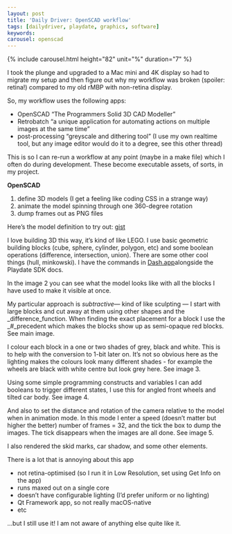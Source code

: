 ```yaml
---
layout: post
title: 'Daily Driver: OpenSCAD workflow'
tags: [dailydriver, playdate, graphics, software]
keywords:
carousel: openscad
---
```


{% include carousel.html height="82" unit="%" duration="7" %}

I took the plunge and upgraded to a Mac mini and 4K display so had to migrate my setup and then figure out why my workflow was broken (spoiler: retina!) compared to my old rMBP with non-retina display.

So, my workflow uses the following apps:

- OpenSCAD “The Programmers Solid 3D CAD Modeller”
- Retrobatch “a unique application for automating actions on multiple images at the same time”
- post-processing “greyscale and dithering tool” (I use my own realtime tool, but any image editor would do it to a degree, see this other thread)

This is so I can re-run a workflow at any point (maybe in a make file) which I often do during development. These become executable assets, of sorts, in my project.

**OpenSCAD**

1. define 3D models (I get a feeling like coding CSS in a strange way)
2. animate the model spinning through one 360-degree rotation
3. dump frames out as PNG files

Here’s the model definition to try out: [gist](https://gist.github.com/gingerbeardman/a0a0b967c480ab973d40aaf5e78fd47f)

I love building 3D this way, it’s kind of like LEGO. I use basic geometric building blocks (cube, sphere, cylinder, polygon, etc) and some boolean operations (difference, intersection, union). There are some other cool things (hull, minkowski). I have the commands in [Dash.app](https://dash.app/)alongside the Playdate SDK docs.

In the image 2 you can see what the model looks like with all the blocks I have used to make it visible at once.

My particular approach is _subtractive_— kind of like sculpting — I start with large blocks and cut away at them using other shapes and the _difference_function. When finding the exact placement for a block I use the _#_precedent which makes the blocks show up as semi-opaque red blocks. See main image.

I colour each block in a one or two shades of grey, black and white. This is to help with the conversion to 1-bit later on. It’s not so obvious here as the lighting makes the colours look many different shades - for example the wheels are black with white centre but look grey here. See image 3.

Using some simple programming constructs and variables I can add booleans to trigger different states, I use this for angled front wheels and tilted car body. See image 4.

And also to set the distance and rotation of the camera relative to the model when in animation mode. In this mode I enter a speed (doesn’t matter but higher the better) number of frames = 32, and the tick the box to dump the images. The tick disappears when the images are all done. See image 5.

I also rendered the skid marks, car shadow, and some other elements.

There is a lot that is annoying about this app

- not retina-optimised (so I run it in Low Resolution, set using Get Info on the app)
- runs maxed out on a single core
- doesn’t have configurable lighting (I’d prefer uniform or no lighting)
- Qt Framework app, so not really macOS-native
- etc

...but I still use it! I am not aware of anything else quite like it.